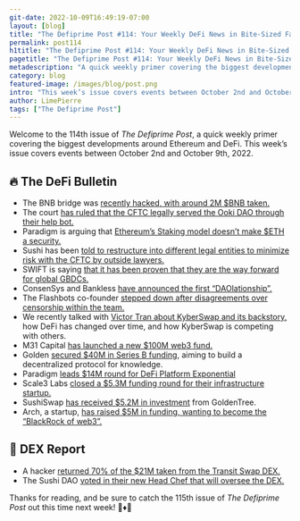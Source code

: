 ```yaml
---
git-date: 2022-10-09T16:49:19-07:00
layout: [blog]
title: "The Defiprime Post #114: Your Weekly DeFi News in Bite-Sized Fashion"
permalink: post114
h1title: "The Defiprime Post #114: Your Weekly DeFi News in Bite-Sized Fashion"
pagetitle: "The Defiprime Post #114: Your Weekly DeFi News in Bite-Sized Fashion"
metadescription: "A quick weekly primer covering the biggest developments around Ethereum and DeFi. This week’s issue covers events between October 2nd and October 9th, 2022"
category: blog
featured-image: /images/blog/post.png
intro: "This week’s issue covers events between October 2nd and October 9th, 2022"
author: LimePierre
tags: ["The Defiprime Post"]
---
```


Welcome to the 114th issue of _The Defiprime Post_, a quick weekly primer covering the biggest developments around Ethereum and DeFi. This week’s issue covers events between October 2nd and October 9th, 2022.

## 🔥 The DeFi Bulletin

* The BNB bridge was [recently hacked, with around 2M $BNB taken. ](https://twitter.com/MevRefund/status/1578131413454520320)
* The court [has ruled that the CFTC legally served the Ooki DAO through their help bot.](https://www.coindesk.com/policy/2022/10/03/court-rules-cftc-legally-served-ooki-dao-through-help-bot/) 
* Paradigm is arguing that [Ethereum’s Staking model doesn’t make $ETH a security. ](https://www.paradigm.xyz/2022/10/ethereums-new-staking-model-does-not-make-eth-a-security)
* Sushi has been [told to restructure into different legal entities to minimize risk with the CFTC by outside lawyers.](https://www.coindesk.com/business/2022/10/04/with-crypto-governance-in-cftc-crosshairs-sushiswap-exchange-mulls-legal-shakeup/) 
* SWIFT is saying [that it has been proven that they are the way forward for global GBDCs. ](https://www.coindesk.com/business/2022/10/05/swift-says-its-proved-it-can-be-the-way-forward-for-global-cbdcs/)
* ConsenSys and Bankless [have announced the first “DAOlationship”. ](https://consensys.net/blog/press-release/consensys-and-bankless-announce-the-first-ever-daolationship/)
* The Flashbots co-founder [stepped down after disagreements over censorship within the team. ](https://www.theblock.co/post/175709/flashbots-co-founder-steps-down-after-disagreements-with-team-over-censorship)
* We recently talked with [Victor Tran about KyberSwap and its backstory,](https://defiprime.com/kyberswap-interview-2022) how DeFi has changed over time, and how KyberSwap is competing with others. 
* M31 Capital [has launched a new $100M web3 fund. ](https://mirror.xyz/0x8883f0fd0336f8497efB5D0918fF4572AaD61054/rWs3bl-7zGfzIawp5do8EfS4VW3P4vYvabOr34eOi9Y)
* Golden [secured $40M in Series B funding](https://golden.com/blog/golden-raises-40m-series-b/), aiming to build a decentralized protocol for knowledge. 
* Paradigm [leads $14M round for DeFi Platform Exponential](https://www.coindesk.com/business/2022/10/03/crypto-vc-firm-paradigm-leads-14m-raise-for-defi-platform-exponential/)
* Scale3 Labs [closed a $5.3M funding round for their infrastructure startup.](https://www.theblock.co/post/175317/scale3-web3-infrastructure-startup-ex-coinbase-employees-seed-funding-exclusive) 
* SushiSwap [has received $5.2M in investment](https://www.coindesk.com/business/2022/10/06/asset-management-giant-goldentree-discloses-52m-investment-in-sushiswap/) from GoldenTree. 
* Arch, a startup, [has raised $5M in funding, wanting to become the “BlackRock of web3”. ](https://www.theblock.co/post/174058/defi-startup-arch-raises-5-million-to-become-the-blackrock-of-web3)

## 💱 DEX Report

* A hacker [returned 70% of the $21M taken from the Transit Swap DEX.](https://www.theblock.co/post/174307/hacker-returns-70-of-21-million-taken-from-transit-swap-dex) 
* The Sushi DAO [voted in their new Head Chef that will oversee the DEX.](https://www.coindesk.com/business/2022/10/03/sushiswap-community-votes-in-head-chef-to-oversee-decentralized-crypto-exchange/)

Thanks for reading, and be sure to catch the 115th issue of _The Defiprime Post_ out this time next week! 👋♦️👋